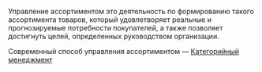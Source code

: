 Управление ассортиментом это деятельность по формированию такого ассортимента товаров, который удовлетворяет реальные и прогнозируемые потребности покупателей, а также позволяет достигнуть целей, определенных руководством организации.

Современный способ управления ассортиментом — [Категорийный менеджмент](Категорийный%20менеджмент.md)
